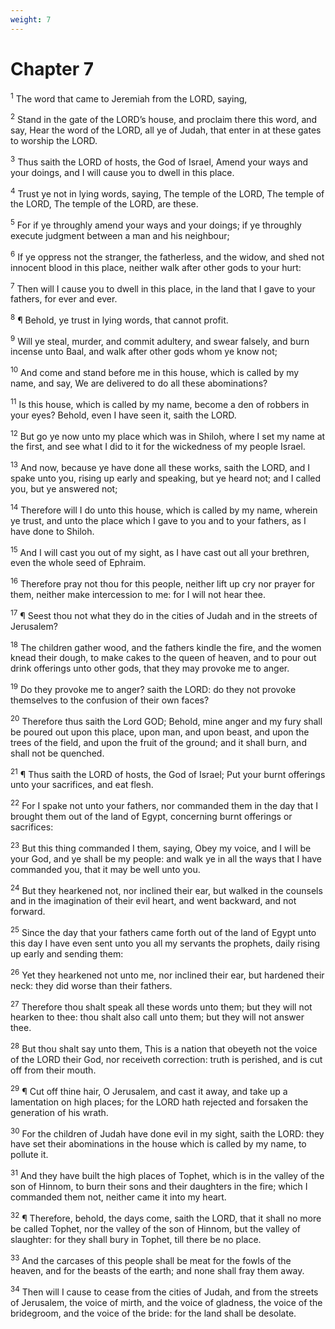 ```yaml
---
weight: 7
---
```


# Chapter 7

<sup>1</sup> The word that came to Jeremiah from the LORD, saying, 

<sup>2</sup> Stand in the gate of the LORD’s house, and proclaim there this word, and say, Hear the word of the LORD, all ye of Judah, that enter in at these gates to worship the LORD. 

<sup>3</sup> Thus saith the LORD of hosts, the God of Israel, Amend your ways and your doings, and I will cause you to dwell in this place. 

<sup>4</sup> Trust ye not in lying words, saying, The temple of the LORD, The temple of the LORD, The temple of the LORD, are these. 

<sup>5</sup> For if ye throughly amend your ways and your doings; if ye throughly execute judgment between a man and his neighbour; 

<sup>6</sup> If ye oppress not the stranger, the fatherless, and the widow, and shed not innocent blood in this place, neither walk after other gods to your hurt: 

<sup>7</sup> Then will I cause you to dwell in this place, in the land that I gave to your fathers, for ever and ever. 

<sup>8</sup> ¶ Behold, ye trust in lying words, that cannot profit. 

<sup>9</sup> Will ye steal, murder, and commit adultery, and swear falsely, and burn incense unto Baal, and walk after other gods whom ye know not; 

<sup>10</sup> And come and stand before me in this house, which is called by my name, and say, We are delivered to do all these abominations? 

<sup>11</sup> Is this house, which is called by my name, become a den of robbers in your eyes? Behold, even I have seen it, saith the LORD. 

<sup>12</sup> But go ye now unto my place which was in Shiloh, where I set my name at the first, and see what I did to it for the wickedness of my people Israel. 

<sup>13</sup> And now, because ye have done all these works, saith the LORD, and I spake unto you, rising up early and speaking, but ye heard not; and I called you, but ye answered not; 

<sup>14</sup> Therefore will I do unto this house, which is called by my name, wherein ye trust, and unto the place which I gave to you and to your fathers, as I have done to Shiloh. 

<sup>15</sup> And I will cast you out of my sight, as I have cast out all your brethren, even the whole seed of Ephraim. 

<sup>16</sup> Therefore pray not thou for this people, neither lift up cry nor prayer for them, neither make intercession to me: for I will not hear thee. 

<sup>17</sup> ¶ Seest thou not what they do in the cities of Judah and in the streets of Jerusalem? 

<sup>18</sup> The children gather wood, and the fathers kindle the fire, and the women knead their dough, to make cakes to the queen of heaven, and to pour out drink offerings unto other gods, that they may provoke me to anger. 

<sup>19</sup> Do they provoke me to anger? saith the LORD: do they not provoke themselves to the confusion of their own faces? 

<sup>20</sup> Therefore thus saith the Lord GOD; Behold, mine anger and my fury shall be poured out upon this place, upon man, and upon beast, and upon the trees of the field, and upon the fruit of the ground; and it shall burn, and shall not be quenched. 

<sup>21</sup> ¶ Thus saith the LORD of hosts, the God of Israel; Put your burnt offerings unto your sacrifices, and eat flesh. 

<sup>22</sup> For I spake not unto your fathers, nor commanded them in the day that I brought them out of the land of Egypt, concerning burnt offerings or sacrifices: 

<sup>23</sup> But this thing commanded I them, saying, Obey my voice, and I will be your God, and ye shall be my people: and walk ye in all the ways that I have commanded you, that it may be well unto you. 

<sup>24</sup> But they hearkened not, nor inclined their ear, but walked in the counsels and in the imagination of their evil heart, and went backward, and not forward. 

<sup>25</sup> Since the day that your fathers came forth out of the land of Egypt unto this day I have even sent unto you all my servants the prophets, daily rising up early and sending them: 

<sup>26</sup> Yet they hearkened not unto me, nor inclined their ear, but hardened their neck: they did worse than their fathers. 

<sup>27</sup> Therefore thou shalt speak all these words unto them; but they will not hearken to thee: thou shalt also call unto them; but they will not answer thee. 

<sup>28</sup> But thou shalt say unto them, This is a nation that obeyeth not the voice of the LORD their God, nor receiveth correction: truth is perished, and is cut off from their mouth. 

<sup>29</sup> ¶ Cut off thine hair, O Jerusalem, and cast it away, and take up a lamentation on high places; for the LORD hath rejected and forsaken the generation of his wrath. 

<sup>30</sup> For the children of Judah have done evil in my sight, saith the LORD: they have set their abominations in the house which is called by my name, to pollute it. 

<sup>31</sup> And they have built the high places of Tophet, which is in the valley of the son of Hinnom, to burn their sons and their daughters in the fire; which I commanded them not, neither came it into my heart. 

<sup>32</sup> ¶ Therefore, behold, the days come, saith the LORD, that it shall no more be called Tophet, nor the valley of the son of Hinnom, but the valley of slaughter: for they shall bury in Tophet, till there be no place. 

<sup>33</sup> And the carcases of this people shall be meat for the fowls of the heaven, and for the beasts of the earth; and none shall fray them away. 

<sup>34</sup> Then will I cause to cease from the cities of Judah, and from the streets of Jerusalem, the voice of mirth, and the voice of gladness, the voice of the bridegroom, and the voice of the bride: for the land shall be desolate. 


